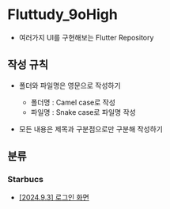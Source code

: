 # Fluttudy_9oHigh
* 여러가지 UI를 구현해보는 Flutter Repository

## 작성 규칙
* 폴더와 파일명은 영문으로 작성하기
  * 폴더명 : Camel case로 작성
  * 파일명 : Snake case로 파일명 작성

* 모든 내용은 제목과 구분점으로만 구분해 작성하기

## 분류

### Starbucs
* [[2024.9.3] 로그인 화면](https://github.com/fluttudy/fluttudy_9oHigh/blob/main/flutter_ui_exercise/lib/starbucks/starbucks_login.md)